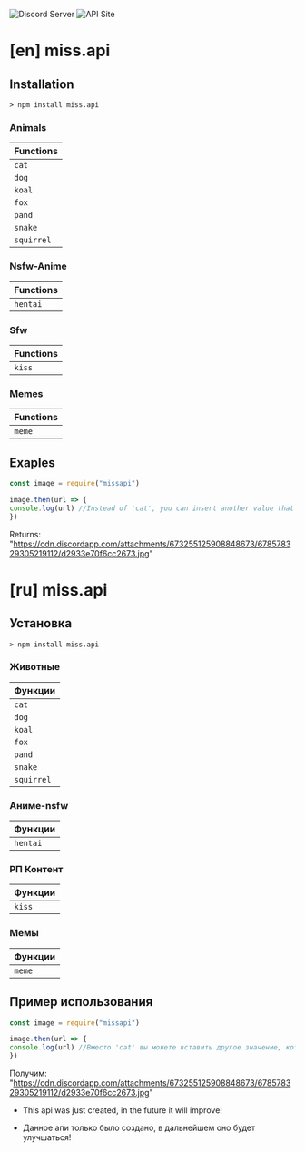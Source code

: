 ![Discord Server](https://discord.gg/https://discord.gg/eYuggsY)
![API Site](http://miss.glitch.me)
# [en] miss.api

## Installation
```
> npm install miss.api
```
### Animals
| Functions |
|-----------|
| `cat` |
| `dog` |
| `koal` |
| `fox` |
| `pand` |
| `snake` |
| `squirrel` |

### Nsfw-Anime
| Functions |
|-----------|
| `hentai` |

### Sfw
| Functions |
|-----------|
| `kiss` |

### Memes
| Functions |
|-----------|
| `meme` |


## Exaples
```js
const image = require("missapi")

image.then(url => {
console.log(url) //Instead of 'cat', you can insert another value that is available in ./endpoints.json
})
```
Returns:
"https://cdn.discordapp.com/attachments/673255125908848673/678578329305219112/d2933e70f6cc2673.jpg"

# [ru] miss.api

## Установка
```
> npm install miss.api
```
### Животные
| Функции |
|-----------|
| `cat` |
| `dog` |
| `koal` |
| `fox` |
| `pand` |
| `snake` |
| `squirrel` |

### Аниме-nsfw
| Функции |
|-----------|
| `hentai` |

### РП Контент
| Функции |
|-----------|
| `kiss` |

### Мемы
| Функции |
|-----------|
| `meme` |


## Пример использования
```js
const image = require("missapi")

image.then(url => {
console.log(url) //Вместо 'cat' вы можете вставить другое значение, которое имеется в endpoints.json
})
```
Получим:
"https://cdn.discordapp.com/attachments/673255125908848673/678578329305219112/d2933e70f6cc2673.jpg"


- This api was just created, in the future it will improve!

- Данное апи только было создано, в дальнейшем оно будет улучшаться!
